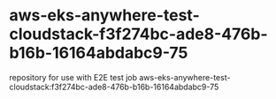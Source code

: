 # aws-eks-anywhere-test-cloudstack-f3f274bc-ade8-476b-b16b-16164abdabc9-75
repository for use with E2E test job aws-eks-anywhere-test-cloudstack:f3f274bc-ade8-476b-b16b-16164abdabc9-75
